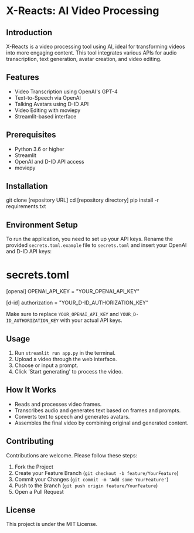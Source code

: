 # X-Reacts: AI Video Processing

## Introduction
X-Reacts is a video processing tool using AI, ideal for transforming videos into more engaging content. This tool integrates various APIs for audio transcription, text generation, avatar creation, and video editing.

## Features
- Video Transcription using OpenAI's GPT-4
- Text-to-Speech via OpenAI
- Talking Avatars using D-ID API
- Video Editing with moviepy
- Streamlit-based interface

## Prerequisites
- Python 3.6 or higher
- Streamlit
- OpenAI and D-ID API access
- moviepy

## Installation
git clone [repository URL]
cd [repository directory]
pip install -r requirements.txt

## Environment Setup
To run the application, you need to set up your API keys. Rename the provided `secrets.toml.example` file to `secrets.toml` and insert your OpenAI and D-ID API keys:

# secrets.toml

[openai]
OPENAI_API_KEY = "YOUR_OPENAI_API_KEY"

[d-id]
authorization = "YOUR_D-ID_AUTHORIZATION_KEY"

Make sure to replace `YOUR_OPENAI_API_KEY` and `YOUR_D-ID_AUTHORIZATION_KEY` with your actual API keys.

## Usage
1. Run `streamlit run app.py` in the terminal.
2. Upload a video through the web interface.
3. Choose or input a prompt.
4. Click 'Start generating' to process the video.

## How It Works
- Reads and processes video frames.
- Transcribes audio and generates text based on frames and prompts.
- Converts text to speech and generates avatars.
- Assembles the final video by combining original and generated content.

## Contributing
Contributions are welcome. Please follow these steps:

1. Fork the Project
2. Create your Feature Branch (`git checkout -b feature/YourFeature`)
3. Commit your Changes (`git commit -m 'Add some YourFeature'`)
4. Push to the Branch (`git push origin feature/YourFeature`)
5. Open a Pull Request

## License
This project is under the MIT License.

